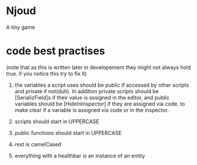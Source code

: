 # Njoud
A tiny game

# code best practises
(note that as this is written later in developement they might not always hold true. if you notice this try to fix it)

1. the variables a script uses should be public if accessed by other scripts and private if not(duh).
In addition private scripts should be [SerializField]s if their value is assigned in the editor, and public variables should be [HideInInspector] if they are assigned via code, to make clear if a variable is assigned via code or in the inspector.

2. scripts should start in UPPERCASE
3. public functions should start in UPPERCASE
4. rest is camelCased
5. everything with a healthbar is an instance of an entity 
